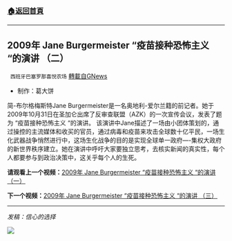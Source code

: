 ###  [:house:返回首頁](https://github.com/ourhimalayas/txt)
---


## 2009年 Jane Burgermeister &#8220;疫苗接种恐怖主义 &#8220;的演讲 （二）
` 西班牙巴塞罗那喜悦农场` [轉載自GNews](https://gnews.org/zh-hans/1587105/)

- 制作：葛大饼


简-布尔格梅斯特Jane Burgermeister是一名奥地利-爱尔兰籍的前记者。她于2009年10月31日在圣加仑出席了反审查联盟（AZK）的一次宣传会议，发表了题为 “疫苗接种恐怖主义 “的演讲。
该演讲中Jane描述了一场由小团体策划的，通过操控的主流媒体和收买的官员，通过病毒和疫苗来攻击全球数十亿平民，一场生化武器战争悄然进行中，这场生化战争的目的是实现全球单一政府—-集权大政府的新世界秩序建立。她在演讲中呼吁大家要独立思考，去核实新闻的真实性，每个人都要参与到政治决策中，这关乎每个人的生死。

**请观看上一个视频：**[2009年 Jane Burgermeister “疫苗接种恐怖主义 “的演讲 （一）](https://gnews.org/zh-hans/1587089/)

**下一个视频：**[2009年 Jane Burgermeister “疫苗接种恐怖主义 “的演讲 （三）](https://gnews.org/zh-hans/1587153/)

* * *

*发稿：信心的选择*

![](https://assets.gnews.org/wp-content/uploads/2021/09/GNEWS_CH.-1-1.jpeg)
